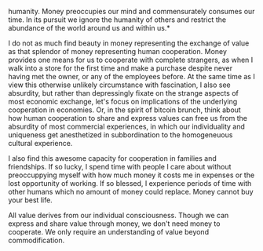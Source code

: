 humanity. Money preoccupies our mind and commensurately consumes our
time. In its pursuit we ignore the humanity of others and restrict the
abundance of the world around us and within us.*

I do not as much find beauty in money representing the exchange of value
as that splendor of money representing human cooperation. Money provides
one means for us to cooperate with complete strangers, as when I walk
into a store for the first time and make a purchase despite never having
met the owner, or any of the employees before. At the same time as I
view this otherwise unlikely circumstance with fascination, I also see
absurdity, but rather than depressingly fixate on the strange aspects of
most economic exchange, let\'s focus on implications of the underlying
cooperation in economies. Or, in the spirit of bitcoin brunch, think
about how human cooperation to share and express values can free us from
the absurdity of most commercial experiences, in which our individuality
and uniqueness get anesthetized in subbordination to the homogeneuous
cultural experience.

I also find this awesome capacity for cooperation in families and
friendships. If so lucky, I spend time with people I care about without
preoccuppying myself with how much money it costs me in expenses or the
lost opportunity of working. If so blessed, I experience periods of time
with other humans which no amount of money could replace. Money cannot
buy your best life.

All value derives from our individual consciousness. Though we can
express and share value through money, we don\'t need money to
cooperate. We only require an understanding of value beyond
commodification.


